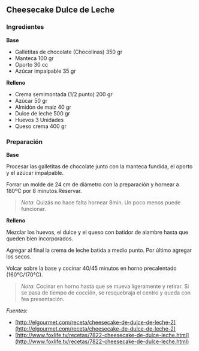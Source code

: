 ## Cheesecake Dulce de Leche

### Ingredientes

**Base**

  * Galletitas de chocolate (Chocolinas) 350 gr
  * Manteca 100 gr
  * Oporto 30 cc
  * Azúcar impalpable 35 gr

**Relleno**

  * Crema semimontada (1/2 punto) 200 gr
  * Azúcar 50 gr
  * Almidón de maíz 40 gr
  * Dulce de leche 500 gr
  * Huevos 3 Unidades
  * Queso crema 400 gr

### Preparación

**Base**

  Procesar las galletitas de chocolate junto con la manteca fundida, el oporto
  y el azúcar impalpable.

  Forrar un molde de 24 cm de diámetro con la preparación y hornear a 180ºC por
  8 minutos.Reservar.

  > *Nota*: Quizás no hace falta hornear 8min. Un poco menos puede funcionar.

**Relleno**

  Mezclar los huevos, el dulce y el queso con batidor de alambre hasta que
  queden bien incorporados.

  Agregar al final la crema de leche batida a medio punto. Por último agregar
  los secos.

  Volcar sobre la base y cocinar 40/45 minutos en horno precalentado
  (160°C/170°C).

  > *Nota*: Cocinar en horno hasta que se mueva ligeramente y retirar. Si se
  > pasa de tiempo de cocción, se resquebraja el centro y queda con
  > fea presentación.

*Fuentes:*

  * [http://elgourmet.com/receta/cheesecake-de-dulce-de-leche-2](http://elgourmet.com/receta/cheesecake-de-dulce-de-leche-2)
  * [http://www.foxlife.tv/recetas/7822-cheesecake-de-dulce-leche.html](http://www.foxlife.tv/recetas/7822-cheesecake-de-dulce-leche.html)
